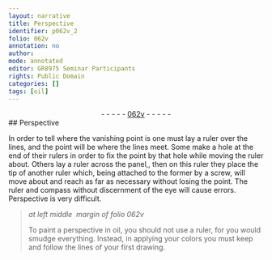 ```yaml
---
layout: narrative
title: Perspective
identifier: p062v_2
folio: 062v
annotation: no
author:
mode: annotated
editor: GR8975 Seminar Participants
rights: Public Domain
categories: []
tags: [oil]
---
```


 <div class="folio" align="center">- - - - - <a href="http://gallica.bnf.fr/ark:/12148/btv1b9059316c/f130.item" target="_blank">062v</a> - - - - - </div> 
## Perspective

 
In order to tell where the vanishing point is one must lay a <span class="tool">ruler</span> over the lines, and the point will be where the lines meet. Some make a hole at the end of their <span class="tool">rulers</span> in order to fix the point by that hole while moving the <span class="tool">ruler</span> about. Others lay a <span class="tool">ruler</span> across the <span class="tool">panel</span>,, then on this ruler they place the tip of another <span class="tool">ruler</span> which, being attached to the former by a <span class="tool">screw</span>, will move about and reach as far as necessary without losing the point. The <span class="tool">ruler</span> and <span class="tool">compass</span> without discernment of the eye will cause errors. Perspective is very difficult. 
 <span class="figure"></span> 
> *at left middle  margin of folio 062v*
> 
> To paint a perspective in <span class="material">oil</span>, you should not use a <span class="tool">ruler</span>, for you would smudge everything. Instead, in applying your colors you must keep and follow the lines of your first drawing. 
 